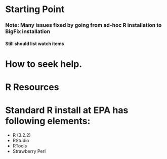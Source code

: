 



# Starting Point #

### Note: Many issues fixed by going from ad-hoc R installation to BigFix installation ###
#### Still should list watch items ####

# How to seek help. #

# R Resources #
# Standard R install at EPA has following elements: #
* R (3.2.2)
* RStudio
* RTools
* Strawberry Perl



